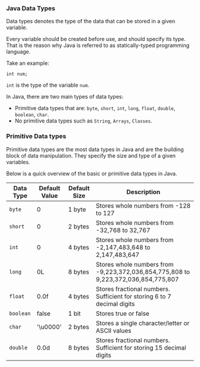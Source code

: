 
### Java Data Types

Data types denotes the type of the data that can be stored in a given variable. 

Every variable should be created before use, and should specify its type. That is the reason why Java is referred to as statically-typed programming language. 

Take an example: 

```
int num;
```
`int` is the type of the variable `num`. 

In Java, there are two main types of data types: 
* Primitive data types that are: `byte`, `short`, `int`, `long`, `float`, `double`, `boolean`, `char`.
* No primitive data types such as `String`, `Arrays`, `Classes`.


### Primitive Data types

Primitive data types are the most data types in Java and are the building block of data manipulation. They specify the size and type of a given variables. 

Below is a quick overview of the basic or primitive data types in Java. 

| Data Type      | Default Value | Default Size | Description | 
| ----------- | ----------- |  ----------- | ----------- |
| `byte`      | 0       |  1 byte       | Stores whole numbers from -128 to 127      |
| `short`   | 0        |  2 bytes        | Stores whole numbers from -32,768 to 32,767      |
| `int`   | 0        |  4 bytes        | Stores whole numbers from -2,147,483,648 to 2,147,483,647      |
| `long`   | 0L       |  8 bytes        | Stores whole numbers from -9,223,372,036,854,775,808 to 9,223,372,036,854,775,807      |
| `float`   | 0.0f        |  4 bytes        | Stores fractional numbers. Sufficient for storing 6 to 7 decimal digits      |
| `boolean`   | false        |  1 bit       | Stores true or false      |
| `char`   | '\u0000'        |   2 bytes       | Stores a single character/letter or ASCII values      |
| `double`   | 0.0d        |   8 bytes      | Stores fractional numbers. Sufficient for storing 15 decimal digits  |
